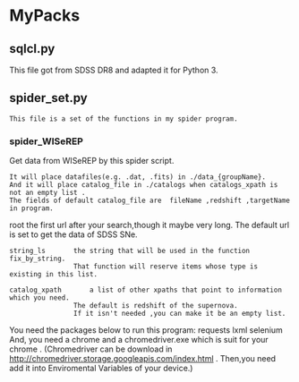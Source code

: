 # MyPacks
## sqlcl.py
This file got from SDSS DR8 and adapted it for Python 3.
## spider\_set.py
    This file is a set of the functions in my spider program.
### spider\_WISeREP
Get data from WISeREP by this spider script.

	It will place datafiles(e.g. .dat, .fits) in ./data_{groupName}.
	And it will place catalog_file in ./catalogs when catalogs_xpath is not an empty list .
	The fields of default catalog_file are 	fileName ,redshift ,targetName in program.

root			the first url after your search,though it maybe very long.
					The default url is set to get the data of SDSS SNe. 
	
	string_ls		the string that will be used in the function fix_by_string.
					That function will reserve items whose type is existing in this list.

	catalog_xpath		a list of other xpaths that point to information which you need.
					The default is redshift of the supernova.
					If it isn't needed ,you can make it be an empty list.

You need the packages below to run this program:
	requests    lxml    selenium
	And, you need a chrome and a chromedriver.exe which is suit for your chrome .
	(Chromedriver can be download in http://chromedriver.storage.googleapis.com/index.html .
	Then,you need add it into Enviromental Variables of your device.)
